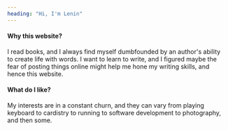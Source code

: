 ```yaml
---
heading: "Hi, I'm Lenin"
---
```

<!-- handle: "hugo-theme-codex" -->
<!-- subheading: "Journaling on evernote did not that have that charm" -->
<!-- I had to think for a long while to write about myself, which is a bit ironic.<br> -->
<h4>Why this website?</h4>
I read books, and I always find myself dumbfounded by an author's ability to create life with words. I want to learn to write, and I figured maybe the fear of posting things online might help me hone my writing skills, and hence this website.<br>
<h4>What do I like?</h4>
My interests are in a constant churn, and they can vary from playing keyboard to cardistry to running to software development to photography, and then some.<br>


<!-- I hope I do not know you personally, because I . -->








